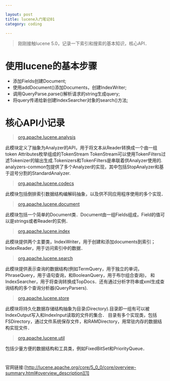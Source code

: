 ```yaml
---

layout: post
title: lucene入门笔记01
category: coding

---
```


> 刚刚接触lucene 5.0，记录一下索引和搜索的基本知识，核心API．

<!--more-->

# 使用lucene的基本步骤

+ 添加Fields创建Document;
+ 使用addDocument()添加Documents，创建IndexWriter;
+ 调用QueryParse.parse()解析请求的string生成query;
+ 将query传递给新创建IndexSearcher对象的search()方法;

# 核心API小记录

> [org.apache.lucene.analysis][2]

此模块定义了抽象为Analyzer的API，用于将文本从Reader转换成一个由一组token Attributes枚举组成的TokenStream
TokenStream可以使用TokenFilters过滤Tokenizer的输出生成.Tokenizers和TokenFilters是串联着供Analyzer使用的.
analyzers-common包提供了多个Analyzer的实现，其中包括StopAnalyzer和基于逗号分割的StandardAnalyzer. 

> [org.apache.lucene.codecs][3]

此模块包括倒排索引数据结构编解码抽象，以及供不同应用程序使用的多个实现．

> [org.apache.lucene.document][4]

此模块包括一个简单的Document类．Document由一组Fields组成，Field的值可以是strings或者Reader的实例．

> [org.apache.lucene.index][5]

此模块提供两个主要类，IndexWriter，用于创建和添加documents到索引；IndexReader，用于访问索引中的数据．

> [org.apache.lucene.search][6]

此模块提供表示查询的数据结构(例如TermQuery，用于独立的单词，PhraseQuery，用于语句查询，和BooleanQuery，用于布尔组合查询)，
和IndexSearcher，用于将查询转换成TopDocs．还有通过分析字符串或xml生成查询结构的多个查询分析器(QueryParsers).

> [org.apache.lucene.store][7]

此模块将持久化数据存储结构抽象为目录(Directory).目录即一组有可以被IndexOutput写入和IndexInput读取的文件的集合．
目录有多个实现类，包括FSDirectory，通过文件系统保存文件，和RAMDirectory，用常驻内存的数据结构实现文件．

> [org.apache.lucene.util][8]

包括少量方便的数据结构和工具类，例如FixedBitSet和PriorityQueue．

# 

官网链接:[http://lucene.apache.org/core/5_0_0/core/overview-summary.html#overview_description][1]

[1]: http://lucene.apache.org/core/5_0_0/core/overview-summary.html#overview_description
[2]: http://lucene.apache.org/core/5_0_0/core/org/apache/lucene/analysis/package-summary.html
[3]: http://lucene.apache.org/core/5_0_0/core/org/apache/lucene/codecs/package-summary.html
[4]: http://lucene.apache.org/core/5_0_0/core/org/apache/lucene/document/package-summary.html
[5]: http://lucene.apache.org/core/5_0_0/core/org/apache/lucene/index/package-summary.html
[6]: http://lucene.apache.org/core/5_0_0/core/org/apache/lucene/search/package-summary.html
[7]: http://lucene.apache.org/core/5_0_0/core/org/apache/lucene/store/package-summary.html
[8]: http://lucene.apache.org/core/5_0_0/core/org/apache/lucene/util/package-summary.html
